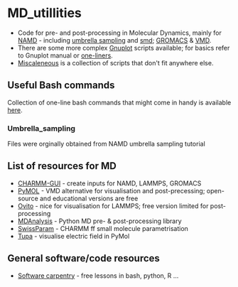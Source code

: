 # MD_utillities

- Code for pre- and post-processing in Molecular Dynamics, mainly for [NAMD](/namd/) - including [umbrella sampling](/umbrella_sampling) and [smd](/SMD/); [GROMACS](/gromacs/) & [VMD](/vmd_scripts/).
- There are some more complex [Gnuplot](/Gnuplot/) scripts available; for basics refer to Gnuplot manual or [one-liners](ONE_LINERS.md).
- [Miscaleneous](/misc) is a collection of scripts that don't fit anywhere else.

## Useful Bash commands
Collection of one-line bash commands that might come in handy is available [here](ONE_LINERS.md).

### Umbrella_sampling
Files were orginally obtained from NAMD umbrella sampling tutorial

## List of resources for MD
- [CHARMM-GUI](https://charmm-gui.org/) - create inputs for NAMD, LAMMPS, GROMACS
- [PyMOL](https://github.com/schrodinger/pymol-open-source) - VMD alternative for visualisation and post-precessing; open-source and educational versions are free
- [Ovito](https://www.ovito.org/) - nice for visualisation for LAMMPS; free version limited for post-processing
- [MDAnalysis](https://www.mdanalysis.org/) - Python MD pre- & post-processing library  
- [SwissParam](https://swissparam.ch/) - CHARMM ff small molecule parametrisation
- [Tupa](https://mdpoleto.github.io/tupa/) - visualise electric field in PyMol

## General software/code resources
- [Software carpentry](https://software-carpentry.org/lessons/) - free lessons in bash, python, R ...

